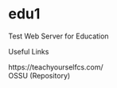 # edu1
Test Web Server for Education<br>
<p>Useful Links</p>
https://teachyourselfcs.com/ <br>
OSSU (Repository) <br>
